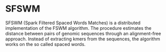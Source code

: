 # SFSWM

SFSWM (Spark Filtered Spaced Words Matches) is a distributed implementation of the
FSWM algorithm. The procedure estimates the distance between pairs of genomic
sequences through an alignment-free approach. Instead of extracting kmers from the
sequences, the algorithm works on the so called spaced words.
